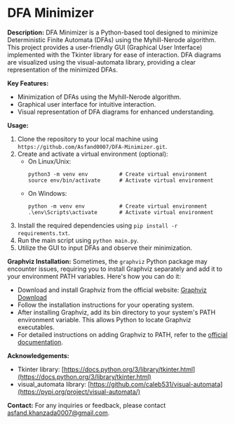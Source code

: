 # DFA Minimizer

**Description:**
DFA Minimizer is a Python-based tool designed to minimize Deterministic Finite Automata (DFAs) using the Myhill-Nerode algorithm. This project provides a user-friendly GUI (Graphical User Interface) implemented with the Tkinter library for ease of interaction. DFA diagrams are visualized using the visual-automata library, providing a clear representation of the minimized DFAs.

**Key Features:**
- Minimization of DFAs using the Myhill-Nerode algorithm.
- Graphical user interface for intuitive interaction.
- Visual representation of DFA diagrams for enhanced understanding.

**Usage:**
1. Clone the repository to your local machine using `https://github.com/Asfand0007/DFA-Minimizer.git`.
2. Create and activate a virtual environment (optional):
   - On Linux/Unix:
     ```
     python3 -m venv env          # Create virtual environment
     source env/bin/activate      # Activate virtual environment
     ```
   - On Windows:
     ```
     python -m venv env           # Create virtual environment
     .\env\Scripts\activate       # Activate virtual environment
3. Install the required dependencies using `pip install -r requirements.txt`.
4. Run the main script using `python main.py`.
5. Utilize the GUI to input DFAs and observe their minimization.

**Graphviz Installation:**
Sometimes, the `graphviz` Python package may encounter issues, requiring you to install Graphviz separately and add it to your environment PATH variables. Here's how you can do it:
- Download and install Graphviz from the official website: [Graphviz Download](https://www.graphviz.org/download/)
- Follow the installation instructions for your operating system.
- After installing Graphviz, add its bin directory to your system's PATH environment variable. This allows Python to locate Graphviz executables.
- For detailed instructions on adding Graphviz to PATH, refer to the [official documentation](https://www.graphviz.org/doc/info/command.html#installation).

**Acknowledgements:**
- Tkinter library: [https://docs.python.org/3/library/tkinter.html](https://docs.python.org/3/library/tkinter.html)
- visual_automata library: [https://github.com/caleb531/visual-automata](https://pypi.org/project/visual-automata/)


**Contact:**
For any inquiries or feedback, please contact asfand.khanzada0007@gmail.com.
